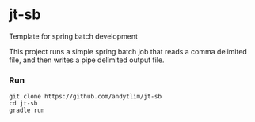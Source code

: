 # jt-sb
Template for spring batch development

This project runs a simple spring batch job that reads a comma delimited file, and then writes a pipe delimited output file.

### Run
```
git clone https://github.com/andytlim/jt-sb
cd jt-sb
gradle run
```
